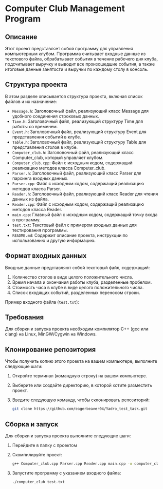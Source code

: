 # Computer Club Management Program

## Описание
Этот проект представляет собой программу для управления компьютерным клубом. Программа считывает входные данные из текстового файла, обрабатывает события в течение рабочего дня клуба, подсчитывает выручку и выводит все произошедшие события, а также итоговые данные занятости и выручки по каждому столу в консоль.

## Структура проекта

В этом разделе описывается структура проекта, включая список файлов и их назначение:

- `Message.h`: Заголовочный файл, реализующий класс Message для удобного соединения строковых данных.
- `Time.h`: Заголовочный файл, реализующий структуру Time для работы со временем.
- `Event.h`: Заголовочный файл, реализующий структуру Event для представления событий в клубе.
- `Table.h`: Заголовочный файл, реализующий структуру Table для представления столов в клубе.
- `Computer_club.h`: Заголовочный файл, реализующий класс Computer_club, который управляет клубом.
- `Computer_club.cpp`: Файл с исходным кодом, содержащий реализацию методов класса Computer_club.
- `Parser.h`: Заголовочный файл, реализующий класс Parser для парсинга входных данных.
- `Parser.cpp`: Файл с исходным кодом, содержащий реализацию методов класса Parser.
- `Reader.h`: Заголовочный файл, реализующий класс Reader для чтения данных из файла.
- `Reader.cpp`: Файл с исходным кодом, содержащий реализацию методов класса Reader.
- `main.cpp`: Главный файл с исходным кодом, содержащий точку входа в программу.
- `test.txt`: Текстовый файл с примером входных данных для тестирования программы.
- `README.md`: Содержит описание проекта, инструкции по использованию и другую информацию.


## Формат входных данных
Входные данные представляют собой текстовый файл, содержащий:

1. Количество столов в виде целого положительного числа.
2. Время начала и окончания работы клуба, разделенные пробелом.
3. Стоимость часа в клубе в виде целого положительного числа.
4. Список входящих событий, разделенных переносом строки.

Пример входного файла (`test.txt`):
## Требования
Для сборки и запуска проекта необходим компилятор C++ (gcc или clang) на Linux, MinGW/Cygwin на Windows.

## Клонирование репозитория
Чтобы получить копию этого проекта на вашем компьютере, выполните следующие шаги:

1. Откройте терминал (командную строку) на вашем компьютере.

2. Выберите или создайте директорию, в которой хотите разместить проект.

3. Введите следующую команду, чтобы склонировать репозиторий:

   ```sh
   git clone https://github.com/eagerbeaver04/Yadro_test_task.git
   ```

## Сборка и запуск
Для сборки и запуска проекта выполните следующие шаги:
1. Перейдите в папку с проектом

2. Скомпилируйте проект:
    ```sh
    g++ Computer_club.cpp Parser.cpp Reader.cpp main.cpp -o computer_club
    ```

3. Запустите программу с указанием входного файла:
    ```sh
    ./computer_club test.txt
    ```

